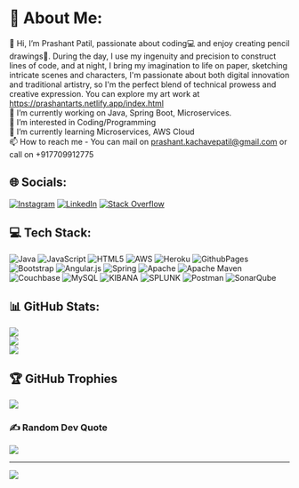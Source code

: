 # 💫 About Me:
👋 Hi, I’m Prashant Patil, passionate about coding💻 and enjoy creating pencil drawings🎨. During the day, I use my ingenuity and precision to construct lines of code, and at night, I bring my imagination to life on paper, sketching intricate scenes and characters, I'm passionate about both digital innovation and traditional artistry, so I'm the perfect blend of technical prowess and creative expression. You can explore my art work at https://prashantarts.netlify.app/index.html <br>
🔭 I’m currently working on Java, Spring Boot, Microservices.<br>
👀 I’m interested in Coding/Programming<br>
🌱 I’m currently learning Microservices, AWS Cloud<br>
📫 How to reach me - You can mail on prashant.kachavepatil@gmail.com or call on +917709912775<br> 


## 🌐 Socials:
[![Instagram](https://img.shields.io/badge/Instagram-%23E4405F.svg?logo=Instagram&logoColor=white)](https://instagram.com/prashant_patil_arts) [![LinkedIn](https://img.shields.io/badge/LinkedIn-%230077B5.svg?logo=linkedin&logoColor=white)](https://linkedin.com/in/prashant-kachavepatil) [![Stack Overflow](https://img.shields.io/badge/-Stackoverflow-FE7A16?logo=stack-overflow&logoColor=white)](https://stackoverflow.com/users/4733280/prashant-patil) 


## 💻 Tech Stack:
![Java](https://img.shields.io/badge/java-%23ED8B00.svg?style=for-the-badge&logo=openjdk&logoColor=white) ![JavaScript](https://img.shields.io/badge/javascript-%23323330.svg?style=for-the-badge&logo=javascript&logoColor=%23F7DF1E) ![HTML5](https://img.shields.io/badge/html5-%23E34F26.svg?style=for-the-badge&logo=html5&logoColor=white) ![AWS](https://img.shields.io/badge/AWS-%23FF9900.svg?style=for-the-badge&logo=amazon-aws&logoColor=white) ![Heroku](https://img.shields.io/badge/heroku-%23430098.svg?style=for-the-badge&logo=heroku&logoColor=white) ![GithubPages](https://img.shields.io/badge/github%20pages-121013?style=for-the-badge&logo=github&logoColor=white) ![Bootstrap](https://img.shields.io/badge/bootstrap-%238511FA.svg?style=for-the-badge&logo=bootstrap&logoColor=white) ![Angular.js](https://img.shields.io/badge/angular.js-%23E23237.svg?style=for-the-badge&logo=angularjs&logoColor=white) ![Spring](https://img.shields.io/badge/spring-%236DB33F.svg?style=for-the-badge&logo=spring&logoColor=white) ![Apache](https://img.shields.io/badge/apache-%23D42029.svg?style=for-the-badge&logo=apache&logoColor=white) ![Apache Maven](https://img.shields.io/badge/Apache%20Maven-C71A36?style=for-the-badge&logo=Apache%20Maven&logoColor=white) ![Couchbase](https://img.shields.io/badge/Couchbase-EA2328?style=for-the-badge&logo=couchbase&logoColor=white) ![MySQL](https://img.shields.io/badge/mysql-%2300000f.svg?style=for-the-badge&logo=mysql&logoColor=white) ![KIBANA](https://img.shields.io/badge/kibana-005571.svg?style=for-the-badge&logo=kibana&logoColor=white&color=%23005571) ![SPLUNK](https://img.shields.io/badge/splunk-000000.svg?style=for-the-badge&logo=splunk&color=%23000000) ![Postman](https://img.shields.io/badge/Postman-FF6C37?style=for-the-badge&logo=postman&logoColor=white) ![SonarQube](https://img.shields.io/badge/SonarQube-black?style=for-the-badge&logo=sonarqube&logoColor=4E9BCD)


## 📊 GitHub Stats:
![](https://github-readme-stats.vercel.app/api?username=prashantp91&theme=merko&hide_border=true&include_all_commits=false&count_private=true)<br/>
![](https://github-readme-streak-stats.herokuapp.com/?user=prashantp91&theme=merko&hide_border=true)<br/>
![](https://github-readme-stats.vercel.app/api/top-langs/?username=prashantp91&theme=merko&hide_border=true&include_all_commits=false&count_private=true&layout=compact)


## 🏆 GitHub Trophies
![](https://github-profile-trophy.vercel.app/?username=prashantp91&theme=gruvbox&no-frame=true&no-bg=true&margin-w=4)


### ✍️ Random Dev Quote
![](https://quotes-github-readme.vercel.app/api?type=horizontal&theme=radical)

---
[![](https://visitcount.itsvg.in/api?id=prashantp91&icon=0&color=0)](https://visitcount.itsvg.in)

<!-- Proudly created with GPRM ( https://gprm.itsvg.in ) -->
